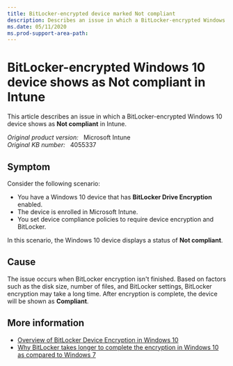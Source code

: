 ```yaml
---
title: BitLocker-encrypted device marked Not compliant
description: Describes an issue in which a BitLocker-encrypted Windows 10 device shows as Not compliant in Intune because BitLocker encryption takes a long time.
ms.date: 05/11/2020
ms.prod-support-area-path:
---
```

# BitLocker-encrypted Windows 10 device shows as Not compliant in Intune

This article describes an issue in which a BitLocker-encrypted Windows 10 device shows as **Not compliant** in Intune.

_Original product version:_ &nbsp; Microsoft Intune  
_Original KB number:_ &nbsp; 4055337

## Symptom

Consider the following scenario:

- You have a Windows 10 device that has **BitLocker Drive Encryption** enabled.
- The device is enrolled in Microsoft Intune.
- You set device compliance policies to require device encryption and BitLocker.

In this scenario, the Windows 10 device displays a status of **Not compliant**.

## Cause

The issue occurs when BitLocker encryption isn't finished. Based on factors such as the disk size, number of files, and BitLocker settings, BitLocker encryption may take a long time. After encryption is complete, the device will be shown as **Compliant**.

## More information

- [Overview of BitLocker Device Encryption in Windows 10](/windows/security/information-protection/bitlocker/bitlocker-device-encryption-overview-windows-10)
- [Why BitLocker takes longer to complete the encryption in Windows 10 as compared to Windows 7](/archive/blogs/askcore/why-bitlocker-takes-longer-to-complete-the-encryption-in-windows-10-as-compared-to-windows-7)
